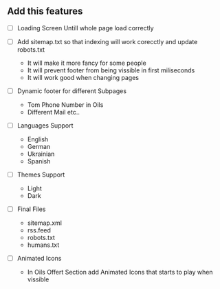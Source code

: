 ## Add this features

- [ ] Loading Screen Untill whole page load correctly

- [ ] Add sitemap.txt so that indexing will work corecctly and update robots.txt

  - It will make it more fancy for some people
  - It will prevent footer from being vissible in first miliseconds
  - It will work good when changing pages

- [ ] Dynamic footer for different Subpages

  - Tom Phone Number in Oils
  - Different Mail etc..

- [ ] Languages Support

  - English
  - German
  - Ukrainian
  - Spanish

- [ ] Themes Support

  - Light
  - Dark

- [ ] Final Files

  - sitemap.xml
  - rss.feed
  - robots.txt
  - humans.txt

- [ ] Animated Icons
  - In Oils Offert Section add Animated Icons that starts to play when vissible
